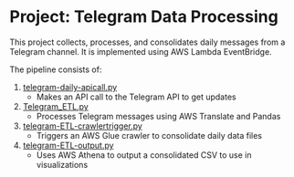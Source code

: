 # Project: Telegram Data Processing
This project collects, processes, and consolidates daily messages from a Telegram channel.
It is implemented using AWS Lambda EventBridge.

The pipeline consists of:
  1. [telegram-daily-apicall.py](https://github.com/abjmorrison/codePortfolio/blob/main/TelegramDataProcessing/telegram-daily-apicall.py)
      - Makes an API call to the Telegram API to get updates
  2. [Telegram_ETL.py](https://github.com/abjmorrison/codePortfolio/blob/main/TelegramDataProcessing/telegram-ETL.py)
      - Processes Telegram messages using AWS Translate and Pandas
  3. [telegram-ETL-crawlertrigger.py](https://github.com/abjmorrison/codePortfolio/blob/main/TelegramDataProcessing/telegram-ETL-crawlertrigger.py)
      - Triggers an AWS Glue crawler to consolidate daily data files
  4. [telegram-ETL-output.py](https://github.com/abjmorrison/codePortfolio/blob/main/TelegramDataProcessing/telegram-ETL-output.py)
      - Uses AWS Athena to output a consolidated CSV to use in visualizations

